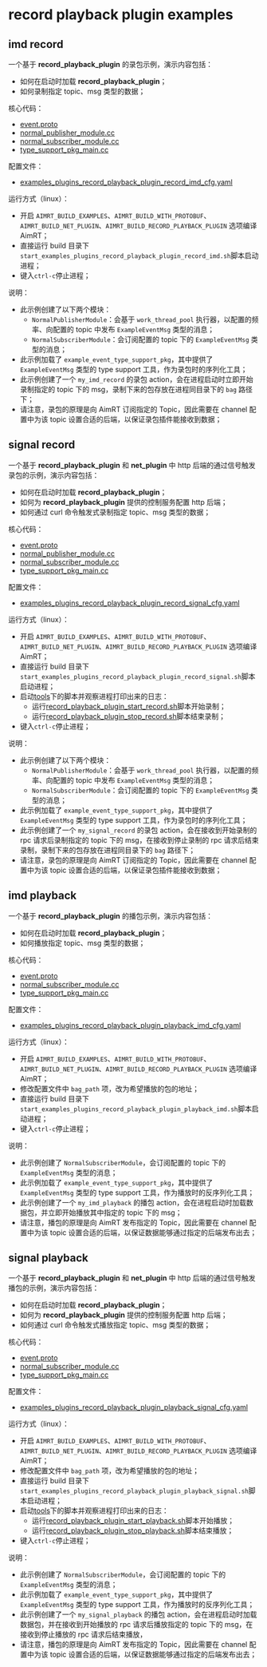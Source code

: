 # record playback plugin examples


## imd record

一个基于 **record_playback_plugin** 的录包示例，演示内容包括：
- 如何在启动时加载 **record_playback_plugin**；
- 如何录制指定 topic、msg 类型的数据；


核心代码：
- [event.proto](../../../protocols/example/event.proto)
- [normal_publisher_module.cc](../../cpp/pb_chn/module/normal_publisher_module/normal_publisher_module.cc)
- [normal_subscriber_module.cc](../../cpp/pb_chn/module/normal_subscriber_module/normal_subscriber_module.cc)
- [type_support_pkg_main.cc](./example_event_type_support_pkg/type_support_pkg_main.cc)


配置文件：
- [examples_plugins_record_playback_plugin_record_imd_cfg.yaml](./install/linux/bin/cfg/examples_plugins_record_playback_plugin_record_imd_cfg.yaml)



运行方式（linux）：
- 开启 `AIMRT_BUILD_EXAMPLES`、`AIMRT_BUILD_WITH_PROTOBUF`、`AIMRT_BUILD_NET_PLUGIN`、`AIMRT_BUILD_RECORD_PLAYBACK_PLUGIN` 选项编译 AimRT；
- 直接运行 build 目录下`start_examples_plugins_record_playback_plugin_record_imd.sh`脚本启动进程；
- 键入`ctrl-c`停止进程；


说明：
- 此示例创建了以下两个模块：
  - `NormalPublisherModule`：会基于 `work_thread_pool` 执行器，以配置的频率、向配置的 topic 中发布 `ExampleEventMsg` 类型的消息；
  - `NormalSubscriberModule`：会订阅配置的 topic 下的 `ExampleEventMsg` 类型的消息；
- 此示例加载了 `example_event_type_support_pkg`，其中提供了 `ExampleEventMsg` 类型的 type support 工具，作为录包时的序列化工具；
- 此示例创建了一个 `my_imd_record` 的录包 action，会在进程启动时立即开始录制指定的 topic 下的 msg，录制下来的包存放在进程同目录下的 `bag` 路径下；
- 请注意，录包的原理是向 AimRT 订阅指定的 Topic，因此需要在 channel 配置中为该 topic 设置合适的后端，以保证录包插件能接收到数据；



## signal record


一个基于 **record_playback_plugin** 和 **net_plugin** 中 http 后端的通过信号触发录包的示例，演示内容包括：
- 如何在启动时加载 **record_playback_plugin**；
- 如何为 **record_playback_plugin** 提供的控制服务配置 http 后端；
- 如何通过 curl 命令触发式录制指定 topic、msg 类型的数据；


核心代码：
- [event.proto](../../../protocols/example/event.proto)
- [normal_publisher_module.cc](../../cpp/pb_chn/module/normal_publisher_module/normal_publisher_module.cc)
- [normal_subscriber_module.cc](../../cpp/pb_chn/module/normal_subscriber_module/normal_subscriber_module.cc)
- [type_support_pkg_main.cc](./example_event_type_support_pkg/type_support_pkg_main.cc)


配置文件：
- [examples_plugins_record_playback_plugin_record_signal_cfg.yaml](./install/linux/bin/cfg/examples_plugins_record_playback_plugin_record_signal_cfg.yaml)



运行方式（linux）：
- 开启 `AIMRT_BUILD_EXAMPLES`、`AIMRT_BUILD_WITH_PROTOBUF`、`AIMRT_BUILD_NET_PLUGIN`、`AIMRT_BUILD_RECORD_PLAYBACK_PLUGIN` 选项编译 AimRT；
- 直接运行 build 目录下`start_examples_plugins_record_playback_plugin_record_signal.sh`脚本启动进程；
- 启动[tools](./install/linux/bin/tools)下的脚本并观察进程打印出来的日志：
  - 运行[record_playback_plugin_start_record.sh](./install/linux/bin/tools/record_playback_plugin_start_record.sh)脚本开始录制；
  - 运行[record_playback_plugin_stop_record.sh](./install/linux/bin/tools/record_playback_plugin_stop_record.sh)脚本结束录制；
- 键入`ctrl-c`停止进程；


说明：
- 此示例创建了以下两个模块：
  - `NormalPublisherModule`：会基于 `work_thread_pool` 执行器，以配置的频率、向配置的 topic 中发布 `ExampleEventMsg` 类型的消息；
  - `NormalSubscriberModule`：会订阅配置的 topic 下的 `ExampleEventMsg` 类型的消息；
- 此示例加载了 `example_event_type_support_pkg`，其中提供了 `ExampleEventMsg` 类型的 type support 工具，作为录包时的序列化工具；
- 此示例创建了一个 `my_signal_record` 的录包 action，会在接收到开始录制的 rpc 请求后录制指定的 topic 下的 msg，在接收到停止录制的 rpc 请求后结束录制，录制下来的包存放在进程同目录下的 `bag` 路径下；
- 请注意，录包的原理是向 AimRT 订阅指定的 Topic，因此需要在 channel 配置中为该 topic 设置合适的后端，以保证录包插件能接收到数据；



## imd playback

一个基于 **record_playback_plugin** 的播包示例，演示内容包括：
- 如何在启动时加载 **record_playback_plugin**；
- 如何播放指定 topic、msg 类型的数据；


核心代码：
- [event.proto](../../../protocols/example/event.proto)
- [normal_subscriber_module.cc](../../cpp/pb_chn/module/normal_subscriber_module/normal_subscriber_module.cc)
- [type_support_pkg_main.cc](./example_event_type_support_pkg/type_support_pkg_main.cc)


配置文件：
- [examples_plugins_record_playback_plugin_playback_imd_cfg.yaml](./install/linux/bin/cfg/examples_plugins_record_playback_plugin_playback_imd_cfg.yaml)



运行方式（linux）：
- 开启 `AIMRT_BUILD_EXAMPLES`、`AIMRT_BUILD_WITH_PROTOBUF`、`AIMRT_BUILD_NET_PLUGIN`、`AIMRT_BUILD_RECORD_PLAYBACK_PLUGIN` 选项编译 AimRT；
- 修改配置文件中 `bag_path` 项，改为希望播放的包的地址；
- 直接运行 build 目录下`start_examples_plugins_record_playback_plugin_playback_imd.sh`脚本启动进程；
- 键入`ctrl-c`停止进程；


说明：
- 此示例创建了 `NormalSubscriberModule`，会订阅配置的 topic 下的 `ExampleEventMsg` 类型的消息；
- 此示例加载了 `example_event_type_support_pkg`，其中提供了 `ExampleEventMsg` 类型的 type support 工具，作为播放时的反序列化工具；
- 此示例创建了一个 `my_imd_playback` 的播包 action，会在进程启动时加载数据包，并立即开始播放其中指定的 topic 下的 msg；
- 请注意，播包的原理是向 AimRT 发布指定的 Topic，因此需要在 channel 配置中为该 topic 设置合适的后端，以保证数据能够通过指定的后端发布出去；




## signal playback


一个基于 **record_playback_plugin** 和 **net_plugin** 中 http 后端的通过信号触发播包的示例，演示内容包括：
- 如何在启动时加载 **record_playback_plugin**；
- 如何为 **record_playback_plugin** 提供的控制服务配置 http 后端；
- 如何通过 curl 命令触发式播放指定 topic、msg 类型的数据；


核心代码：
- [event.proto](../../../protocols/example/event.proto)
- [normal_subscriber_module.cc](../../cpp/pb_chn/module/normal_subscriber_module/normal_subscriber_module.cc)
- [type_support_pkg_main.cc](./example_event_type_support_pkg/type_support_pkg_main.cc)


配置文件：
- [examples_plugins_record_playback_plugin_playback_signal_cfg.yaml](./install/linux/bin/cfg/examples_plugins_record_playback_plugin_playback_signal_cfg.yaml)



运行方式（linux）：
- 开启 `AIMRT_BUILD_EXAMPLES`、`AIMRT_BUILD_WITH_PROTOBUF`、`AIMRT_BUILD_NET_PLUGIN`、`AIMRT_BUILD_RECORD_PLAYBACK_PLUGIN` 选项编译 AimRT；
- 修改配置文件中 `bag_path` 项，改为希望播放的包的地址；
- 直接运行 build 目录下`start_examples_plugins_record_playback_plugin_playback_signal.sh`脚本启动进程；
- 启动[tools](./install/linux/bin/tools)下的脚本并观察进程打印出来的日志：
  - 运行[record_playback_plugin_start_playback.sh](./install/linux/bin/tools/record_playback_plugin_start_playback.sh)脚本开始播放；
  - 运行[record_playback_plugin_stop_playback.sh](./install/linux/bin/tools/record_playback_plugin_stop_playback.sh)脚本结束播放；
- 键入`ctrl-c`停止进程；


说明：
- 此示例创建了 `NormalSubscriberModule`，会订阅配置的 topic 下的 `ExampleEventMsg` 类型的消息；
- 此示例加载了 `example_event_type_support_pkg`，其中提供了 `ExampleEventMsg` 类型的 type support 工具，作为播放时的反序列化工具；
- 此示例创建了一个 `my_signal_playback` 的播包 action，会在进程启动时加载数据包，并在接收到开始播放的 rpc 请求后播放指定的 topic 下的 msg，在接收到停止播放的 rpc 请求后结束播放，
- 请注意，播包的原理是向 AimRT 发布指定的 Topic，因此需要在 channel 配置中为该 topic 设置合适的后端，以保证数据能够通过指定的后端发布出去；




